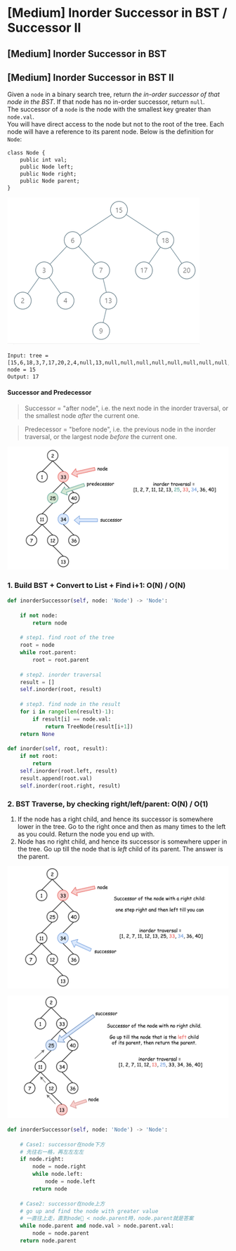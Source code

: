 # \[Medium\] Inorder Successor in BST / Successor II

## \[Medium\] Inorder Successor in BST

## \[Medium\] Inorder Successor in BST II

Given a `node` in a binary search tree, return _the in-order successor of that node in the BST_. If that node has no in-order successor, return `null`.  
The successor of a `node` is the node with the smallest key greater than `node.val`.  
You will have direct access to the node but not to the root of the tree. Each node will have a reference to its parent node. Below is the definition for `Node`:

```text
class Node {
    public int val;
    public Node left;
    public Node right;
    public Node parent;
}

```

![](../../.gitbook/assets/image%20%2870%29.png)

```text
Input: tree = [15,6,18,3,7,17,20,2,4,null,13,null,null,null,null,null,null,null,null,9], node = 15
Output: 17
```

#### Successor and Predecessor

> Successor = "after node", i.e. the next node in the inorder traversal, or the smallest node _after_ the current one.

> Predecessor = "before node", i.e. the previous node in the inorder traversal, or the largest node _before_ the current one.

![](../../.gitbook/assets/image%20%2858%29.png)

### 1. Build BST + Convert to List + Find i+1:  O\(N\) / O\(N\)

```python
def inorderSuccessor(self, node: 'Node') -> 'Node':
    
    if not node:
        return node
    
    # step1. find root of the tree
    root = node
    while root.parent:
        root = root.parent
        
    # step2. inorder traversal
    result = []
    self.inorder(root, result)
    
    # step3. find node in the result
    for i in range(len(result)-1):
        if result[i] == node.val:
            return TreeNode(result[i+1])
    return None

def inorder(self, root, result):
    if not root:
        return
    self.inorder(root.left, result)
    result.append(root.val)
    self.inorder(root.right, result)
```

### 2. BST Traverse, by checking right/left/parent:    O\(N\) / O\(1\)

1. If the node has a right child, and hence its successor is somewhere lower in the tree. Go to the right once and then as many times to the left as you could. Return the node you end up with.
2. Node has no right child, and hence its successor is somewhere upper in the tree. Go up till the node that is _left_ child of its parent. The answer is the parent.

![Case1: Successor&#x5728;node&#x4E0B;&#x65B9;](../../.gitbook/assets/image%20%2874%29.png)

![Case2: successor&#x5728;node&#x4E0A;&#x65B9;](../../.gitbook/assets/image%20%2861%29.png)

```python
def inorderSuccessor(self, node: 'Node') -> 'Node':
    
    # Case1: successor在node下方
    # 先往右一格，再左左左左
    if node.right:
        node = node.right
        while node.left:
            node = node.left
        return node
    
    # Case2: successor在node上方
    # go up and find the node with greater value
    # 一直往上走，直到node < node.parent時，node.parent就是答案
    while node.parent and node.val > node.parent.val:
        node = node.parent
    return node.parent
```

